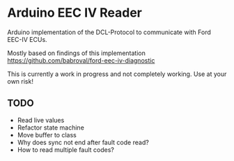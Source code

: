 # Arduino EEC IV Reader

Arduino implementation of the DCL-Protocol to communicate with Ford EEC-IV ECUs.

Mostly based on findings of this implementation https://github.com/babroval/ford-eec-iv-diagnostic

This is currently a work in progress and not completely working. Use at your own risk!

## TODO
* Read live values
* Refactor state machine
* Move buffer to class
* Why does sync not end after fault code read?
* How to read multiple fault codes?